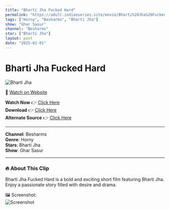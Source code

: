 ```yaml
---
title: "Bharti Jha Fucked Hard"
permalink: "https://adult.indianseries.site/movie/Bharti%20Jha%20Fucked%20Hard"
tags: ["Horny", "Besharms", "Bharti Jha"]
show: "Ghar Sasur"
channel: "Besharms"
star: ["Bharti Jha"]
layout: post
date: "2025-01-01"
---
```


# Bharti Jha Fucked Hard

![Bharti Jha](https://shorts.desisins.com/wp-content/uploads/2024/02/Bharti-Jha-Fucked-Hard-Besharams-DesiSins.com_.jpg)

🔗 [Watch on Website](https://adult.indianseries.site/movie/Bharti%20Jha%20Fucked%20Hard)

**Watch Now** 👉 [Click Here](https://adult.indianseries.site/movie/Bharti%20Jha%20Fucked%20Hard)  
**Download** 👉 [Click Here](https://adult.indianseries.site/movie/Bharti%20Jha%20Fucked%20Hard)  
**Alternate Source** 👉 [Click Here](https://adult.indianseries.site/movie/Bharti%20Jha%20Fucked%20Hard)

---

**Channel**: Besharms  
**Genre**: Horny  
**Stars**: Bharti Jha  
**Show**: Ghar Sasur

---

### 🔥 About This Clip

Bharti Jha Fucked Hard is a bold and exciting short film featuring Bharti Jha. Enjoy a passionate story filled with desire and drama.
 
🖼️ Screenshot:  
![Screenshot](https://shorts.desisins.com/wp-content/uploads/2024/02/Bharti-Jha-Fucked-Hard-Besharams-DesiSins.com_.jpg)
